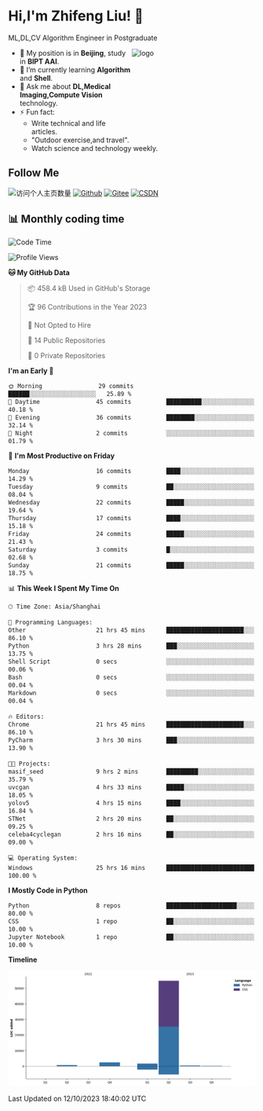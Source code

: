 <!--
**stonedada/stonedada** is a ✨ _special_ ✨ repository because its `README.md` (this file) appears on your GitHub profile.

Here are some ideas to get you started:

- 🔭 I’m currently working on ...
- 🌱 I’m currently learning ...
- 👯 I’m looking to collaborate on ...
- 🤔 I’m looking for help with ...
- 💬 Ask me about ...
- 📫 How to reach me: ...
- 😄 Pronouns: ...
- ⚡ Fun fact: ...
-->
# Hi,I'm Zhifeng Liu! 👋
ML,DL,CV Algorithm Engineer in Postgraduate

<img src="https://github-readme-stats-git-masterrstaa-rickstaa.vercel.app/api?username=stonedada&show_icons=true&count_private=true&theme=vue" alt="logo" height="160" align="right" width="50%" />

- 🔭 My position is in **Beijing**, study in **BIPT AAI**.
- 🌱 I’m currently learning **Algorithm** and **Shell**.
- 💬 Ask me about **DL,Medical Imaging,Compute Vision** technology.
- ⚡ Fun fact: 
  - Write technical and life articles.
  - "Outdoor exercise,and travel".
  - Watch science and technology weekly.

## Follow Me
![访问个人主页数量](https://komarev.com/ghpvc/?username=stonedada&color=green)
[![Github](https://img.shields.io/github/followers/stonedada?label=Github&style=social)](https://github.com/stonedada)
[![Gitee](https://img.shields.io/badge/-Gitee-EA4335?style=flat-square&logo=Gitee&logoColor=white)](https://gitee.com/liu-shitou)
[![CSDN](https://img.shields.io/badge/-CSDN-c14438?style=flat-square&logo=C&logoColor=white)](https://blog.csdn.net/weixin_43913261?type=blog)
<!--
## GitHub Infos

<img src="https://github-profile-trophy.vercel.app/?username=stonedada&theme=flat&column=7" alt="logo" height="160" align="center" style="margin: auto;" />
[![GitHub Streak](https://github-readme-streak-stats.herokuapp.com/?user=stonedada&theme=vue)](https://github.com/stonedada)

<a href="https://github.com/stonedada">
  <img src="https://github-readme-stats-git-masterrstaa-rickstaa.vercel.app/api/top-langs/?username=stonedada&layout=compact&theme=vue" />
</a>

[![Anser's wakatime stats](https://github-readme-stats.vercel.app/api/wakatime?username=stonedada&layout=compact&custom_title=Wakatime%20Stats%20(this%20week))](https://wakatime.com/@stonedada)
-->

## :bar_chart: Monthly coding time

<!--START_SECTION:waka-->
![Code Time](http://img.shields.io/badge/Code%20Time-472%20hrs%2031%20mins-blue)

![Profile Views](http://img.shields.io/badge/Profile%20Views-0-blue)

**🐱 My GitHub Data** 

> 📦 458.4 kB Used in GitHub's Storage 
 > 
> 🏆 96 Contributions in the Year 2023
 > 
> 🚫 Not Opted to Hire
 > 
> 📜 14 Public Repositories 
 > 
> 🔑 0 Private Repositories 
 > 
**I'm an Early 🐤** 

```text
🌞 Morning                29 commits          ██████░░░░░░░░░░░░░░░░░░░   25.89 % 
🌆 Daytime                45 commits          ██████████░░░░░░░░░░░░░░░   40.18 % 
🌃 Evening                36 commits          ████████░░░░░░░░░░░░░░░░░   32.14 % 
🌙 Night                  2 commits           ░░░░░░░░░░░░░░░░░░░░░░░░░   01.79 % 
```
📅 **I'm Most Productive on Friday** 

```text
Monday                   16 commits          ████░░░░░░░░░░░░░░░░░░░░░   14.29 % 
Tuesday                  9 commits           ██░░░░░░░░░░░░░░░░░░░░░░░   08.04 % 
Wednesday                22 commits          █████░░░░░░░░░░░░░░░░░░░░   19.64 % 
Thursday                 17 commits          ████░░░░░░░░░░░░░░░░░░░░░   15.18 % 
Friday                   24 commits          █████░░░░░░░░░░░░░░░░░░░░   21.43 % 
Saturday                 3 commits           █░░░░░░░░░░░░░░░░░░░░░░░░   02.68 % 
Sunday                   21 commits          █████░░░░░░░░░░░░░░░░░░░░   18.75 % 
```


📊 **This Week I Spent My Time On** 

```text
🕑︎ Time Zone: Asia/Shanghai

💬 Programming Languages: 
Other                    21 hrs 45 mins      ██████████████████████░░░   86.10 % 
Python                   3 hrs 28 mins       ███░░░░░░░░░░░░░░░░░░░░░░   13.75 % 
Shell Script             0 secs              ░░░░░░░░░░░░░░░░░░░░░░░░░   00.06 % 
Bash                     0 secs              ░░░░░░░░░░░░░░░░░░░░░░░░░   00.04 % 
Markdown                 0 secs              ░░░░░░░░░░░░░░░░░░░░░░░░░   00.04 % 

🔥 Editors: 
Chrome                   21 hrs 45 mins      ██████████████████████░░░   86.10 % 
PyCharm                  3 hrs 30 mins       ███░░░░░░░░░░░░░░░░░░░░░░   13.90 % 

🐱‍💻 Projects: 
masif_seed               9 hrs 2 mins        █████████░░░░░░░░░░░░░░░░   35.79 % 
uvcgan                   4 hrs 33 mins       █████░░░░░░░░░░░░░░░░░░░░   18.05 % 
yolov5                   4 hrs 15 mins       ████░░░░░░░░░░░░░░░░░░░░░   16.84 % 
STNet                    2 hrs 20 mins       ██░░░░░░░░░░░░░░░░░░░░░░░   09.25 % 
celeba4cyclegan          2 hrs 16 mins       ██░░░░░░░░░░░░░░░░░░░░░░░   09.00 % 

💻 Operating System: 
Windows                  25 hrs 16 mins      █████████████████████████   100.00 % 
```

**I Mostly Code in Python** 

```text
Python                   8 repos             ████████████████████░░░░░   80.00 % 
CSS                      1 repo              ██░░░░░░░░░░░░░░░░░░░░░░░   10.00 % 
Jupyter Notebook         1 repo              ██░░░░░░░░░░░░░░░░░░░░░░░   10.00 % 
```



**Timeline**

![Lines of Code chart](https://raw.githubusercontent.com/stonedada/stonedada/main/assets/bar_graph.png)


 Last Updated on 12/10/2023 18:40:02 UTC
<!--END_SECTION:waka-->